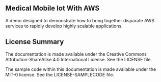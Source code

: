 ## Medical Mobile Iot With AWS

A demo designed to demonstrate how to bring together disparate AWS services to rapidly develop highly scalable applications.

## License Summary

The documentation is made available under the Creative Commons Attribution-ShareAlike 4.0 International License. See the LICENSE file.

The sample code within this documentation is made available under the MIT-0 license. See the LICENSE-SAMPLECODE file.
